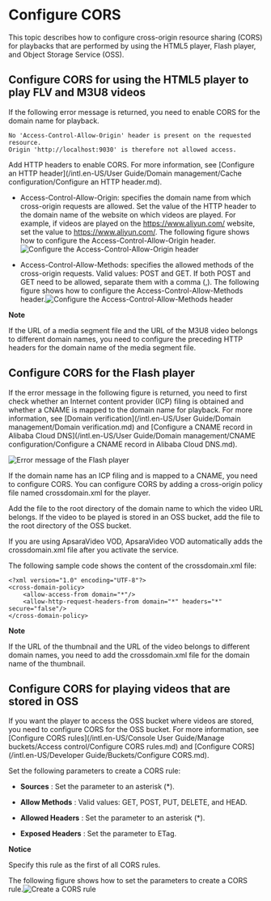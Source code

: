 Configure CORS 
===================================

This topic describes how to configure cross-origin resource sharing (CORS) for playbacks that are performed by using the HTML5 player, Flash player, and Object Storage Service (OSS). 

Configure CORS for using the HTML5 player to play FLV and M3U8 videos 
------------------------------------------------------------------------------------------

If the following error message is returned, you need to enable CORS for the domain name for playback. 

    No 'Access-Control-Allow-Origin' header is present on the requested resource. 
    Origin 'http://localhost:9030' is therefore not allowed access. 



Add HTTP headers to enable CORS. For more information, see [Configure an HTTP header](/intl.en-US/User Guide/Domain management/Cache configuration/Configure an HTTP header.md). 

* Access-Control-Allow-Origin: specifies the domain name from which cross-origin requests are allowed. Set the value of the HTTP header to the domain name of the website on which videos are played. For example, if videos are played on the https://www.aliyun.com/ website, set the value to https://www.aliyun.com/. The following figure shows how to configure the Access-Control-Allow-Origin header.![Configure the Access-Control-Allow-Origin header](https://static-aliyun-doc.oss-accelerate.aliyuncs.com/assets/img/en-US/7132442261/p271224.png)

  




<!-- -->

* Access-Control-Allow-Methods: specifies the allowed methods of the cross-origin requests. Valid values: POST and GET. If both POST and GET need to be allowed, separate them with a comma (,). The following figure shows how to configure the Access-Control-Allow-Methods header.![Configure the Access-Control-Allow-Methods header](https://static-aliyun-doc.oss-accelerate.aliyuncs.com/assets/img/en-US/7132442261/p271225.png)

  



**Note**

If the URL of a media segment file and the URL of the M3U8 video belongs to different domain names, you need to configure the preceding HTTP headers for the domain name of the media segment file.

Configure CORS for the Flash player 
--------------------------------------------------------

If the error message in the following figure is returned, you need to first check whether an Internet content provider (ICP) filing is obtained and whether a CNAME is mapped to the domain name for playback. For more information, see [Domain verification](/intl.en-US/User Guide/Domain management/Domain verification.md) and [Configure a CNAME record in Alibaba Cloud DNS](/intl.en-US/User Guide/Domain management/CNAME configuration/Configure a CNAME record in Alibaba Cloud DNS.md). 

![Error message of the Flash player](https://static-aliyun-doc.oss-accelerate.aliyuncs.com/assets/img/en-US/7132442261/p271226.png)

If the domain name has an ICP filing and is mapped to a CNAME, you need to configure CORS. You can configure CORS by adding a cross-origin policy file named crossdomain.xml for the player. 

Add the file to the root directory of the domain name to which the video URL belongs. If the video to be played is stored in an OSS bucket, add the file to the root directory of the OSS bucket. 

If you are using ApsaraVideo VOD, ApsaraVideo VOD automatically adds the crossdomain.xml file after you activate the service. 

The following sample code shows the content of the crossdomain.xml file: 

    <?xml version="1.0" encoding="UTF-8"?>
    <cross-domain-policy>
        <allow-access-from domain="*"/>
        <allow-http-request-headers-from domain="*" headers="*" secure="false"/>
    </cross-domain-policy>


**Note**

If the URL of the thumbnail and the URL of the video belongs to different domain names, you need to add the crossdomain.xml file for the domain name of the thumbnail.

Configure CORS for playing videos that are stored in OSS 
-----------------------------------------------------------------------------

If you want the player to access the OSS bucket where videos are stored, you need to configure CORS for the OSS bucket. For more information, see [Configure CORS rules](/intl.en-US/Console User Guide/Manage buckets/Access control/Configure CORS rules.md) and [Configure CORS](/intl.en-US/Developer Guide/Buckets/Configure CORS.md). 

Set the following parameters to create a CORS rule: 

* **Sources** : Set the parameter to an asterisk (\*).

  

* **Allow Methods** : Valid values: GET, POST, PUT, DELETE, and HEAD.

  

* **Allowed Headers** : Set the parameter to an asterisk (\*).

  

* **Exposed Headers** : Set the parameter to ETag.

  





**Notice**

Specify this rule as the first of all CORS rules.

The following figure shows how to set the parameters to create a CORS rule.![Create a CORS rule](https://static-aliyun-doc.oss-accelerate.aliyuncs.com/assets/img/en-US/7132442261/p271235.png)
